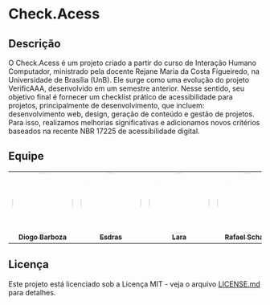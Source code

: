 # Check.Acess

## Descrição

O Check.Acess é um projeto criado a partir do curso de Interação Humano Computador, ministrado pela docente Rejane Maria da Costa Figueiredo, na Universidade de Brasília (UnB). Ele surge como uma evolução do projeto VerificAAA, desenvolvido em um semestre anterior. Nesse sentido, seu objetivo final é fornecer um checklist prático de acessibilidade para projetos, principalmente de desenvolvimento, que incluem: desenvolvimento web, design, geração de conteúdo e gestão de projetos. Para isso, realizamos melhorias significativas e adicionamos novos critérios baseados na recente NBR 17225 de acessibilidade digital.

## Equipe

<table>
  <tr>
    <td align="center"><a href="https://github.com/diogo-barboza"><img style="border-radius: 80%;" src="https://github.com/diogo-barboza.png" width="120px;" alt=""/><br /><sub><b>Diogo Barboza</b></sub></a><br />
    <td align="center"><a href="https://github.com/Edzada"><img style="border-radius: 80%;" src="https://github.com/Edzada.png" width="120px;" alt=""/><br /><sub><b>Esdras</b></sub></a><br />
    <td align="center"><a href="https://github.com/gravelylara"><img style="border-radius: 80%;" src="https://github.com/gravelylara.png" width="120px;" alt=""/><br /><sub><b>Lara</b></sub></a><br />
    <td align="center"><a href="https://github.com/RafaelSchadt"><img style="border-radius: 80%;" src="https://github.com/RafaelSchadt.png" width="120px;" alt=""/><br /><sub><b>Rafael Schadt</b></sub></a><br />
  </tr>
</table>

## Licença

Este projeto está licenciado sob a Licença MIT - veja o arquivo [LICENSE.md](https://github.com/vitorfleonardo/VerificaAAA/tree/main?tab=License-1-ov-file) para detalhes.

